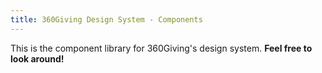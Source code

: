 ```yaml
---
title: 360Giving Design System - Components
---
```


This is the component library for 360Giving's design system. **Feel free to look around!**

